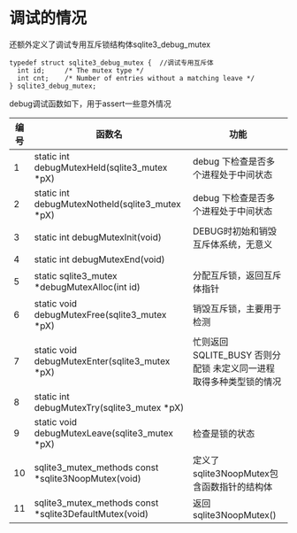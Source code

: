 # 调试的情况


还额外定义了调试专用互斥锁结构体sqlite3_debug_mutex

	typedef struct sqlite3_debug_mutex {  //调试专用互斥体
	  int id;     /* The mutex type */
	  int cnt;    /* Number of entries without a matching leave */
	} sqlite3_debug_mutex;


debug调试函数如下，用于assert一些意外情况

|编号|函数名|功能
| -- | -- | -- |
|1|static int debugMutexHeld(sqlite3_mutex *pX)|debug 下检查是否多个进程处于中间状态
|2|static int debugMutexNotheld(sqlite3_mutex *pX)|debug 下检查是否多个进程处于中间状态
|3|static int debugMutexInit(void)|DEBUG时初始和销毁互斥体系统，无意义
|4|static int debugMutexEnd(void)|
|5|static sqlite3_mutex *debugMutexAlloc(int id)|分配互斥锁，返回互斥体指针
|6|static void debugMutexFree(sqlite3_mutex *pX)|销毁互斥锁，主要用于检测
|7|static void debugMutexEnter(sqlite3_mutex *pX)|忙则返回SQLITE_BUSY 否则分配锁 未定义同一进程取得多种类型锁的情况
|8|static int debugMutexTry(sqlite3_mutex *pX)|
|9|static void debugMutexLeave(sqlite3_mutex *pX)|检查是锁的状态
|10|sqlite3_mutex_methods const *sqlite3NoopMutex(void)|定义了sqlite3NoopMutex包含函数指针的结构体
|11|sqlite3_mutex_methods const *sqlite3DefaultMutex(void)|返回sqlite3NoopMutex()


